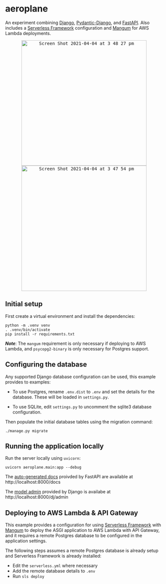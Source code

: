 # aeroplane

An experiment combining [Django](https://www.djangoproject.com/), [Pydantic-Django](https://github.com/jordaneremieff/pydantic-django), and [FastAPI](https://fastapi.tiangolo.com/). Also includes a [Serverless Framework](https://www.serverless.com/) configuration and [Mangum](https://mangum.io) for AWS Lambda deployments.

<p align="center">
<kbd><img width="400" alt="Screen Shot 2021-04-04 at 3 48 27 pm" src="https://user-images.githubusercontent.com/1376648/113499971-c97f6a80-955d-11eb-99b0-a81ea2344ac1.png"></kbd>
<kbd><img width="400" alt="Screen Shot 2021-04-04 at 3 47 54 pm" src="https://user-images.githubusercontent.com/1376648/113499972-cab09780-955d-11eb-9aee-3b4bad6cba08.png"></kbd>
</p>

## Initial setup

First create a virtual environment and install the dependencies:

```shell
python -m .venv venv
. .venv/bin/activate
pip install -r requirements.txt
```

***Note***: The `mangum` requirement is only necessary if deploying to AWS Lambda, and `psycopg2-binary` is only necessary for Postgres support.

## Configuring the database

Any supported Django database configuration can be used, this example provides to examples:

- To use Postgres, rename `.env.dist` to `.env` and set the details for the database. These will be loaded in `settings.py`.

- To use SQLite, edit `settings.py` to uncomment the sqlite3 database configuration.

Then populate the initial database tables using the migration command:

```shell
./manage.py migrate
```

## Running the application locally

Run the server locally using `uvicorn`:

```shell
uvicorn aeroplane.main:app --debug
```

The [auto-generated docs](https://fastapi.tiangolo.com/features/#automatic-docs) proivded by FastAPI are available at http://localhost:8000/docs

The [model admin](https://docs.djangoproject.com/en/3.1/ref/contrib/admin/) provided by Django is availabe at http://localhost:8000/dj/admin

## Deploying to AWS Lambda & API Gateway

This example provides a configuration for using [Serverless Framework](https://www.serverless.com/framework/docs/providers/aws/guide/installation/) with [Mangum](https://mangum.io) to deploy the ASGI application to AWS Lambda with API Gateway, and it requires a remote Postgres database to be configured in the application settings.

The following steps assumes a remote Postgres database is already setup and Serverless Framework is already installed:

- Edit the `serverless.yml` where necessary
- Add the remote database details to `.env`
- Run `sls deploy`
